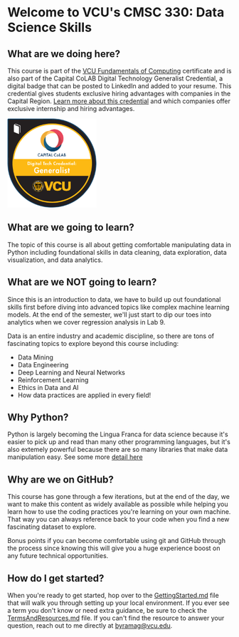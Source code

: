 # Welcome to VCU's CMSC 330: Data Science Skills

## What are we doing here?
This course is part of the [VCU Fundamentals of Computing](https://egr.vcu.edu/departments/computer/academics/undergraduate/cs-fundamentals/) certificate and is also part of the Capital CoLAB Digital Technology Generalist Credential, a digital badge that can be posted to LinkedIn and added to your resume. This credential gives students exclusive hiring advantages with companies in the Capital Region. [Learn more about this credential](https://greaterwashingtonpartnership.com/event/capital-colab-101-session/) and which companies offer exclusive internship and hiring advantages.

<img src="Images/Generalist_Badge_VCU.png" alt="CapitalCoLabBadge" width="200"/>

## What are we going to learn?
The topic of this course is all about getting comfortable manipulating data in Python including foundational skills in data cleaning, data exploration, data visualization, and data analytics. 

## What are we NOT going to learn?
Since this is an introduction to data, we have to build up out foundational skills first before diving into advanced topics like complex machine learning models. At the end of the semester, we'll just start to dip our toes into analytics when we cover regression analysis in Lab 9. 

Data is an entire industry and academic discipline, so there are tons of fascinating topics to explore beyond this course including:
- Data Mining
- Data Engineering
- Deep Learning and Neural Networks
- Reinforcement Learning
- Ethics in Data and AI
- How data practices are applied in every field!


## Why Python?
Python is largely becoming the Lingua Franca for data science because it's easier to pick up and read than many other programming languages, but it's also extemely powerful because there are so many libraries that make data manipulation easy. See some more [detail here](geeksforgeeks.org/python-for-data-science/)


## Why are we on GitHub?
This course has gone through a few iterations, but at the end of the day, we want to make this content as widely available as possible while helping you learn how to use the coding practices you're learning on your own machine. That way you can always reference back to your code when you find a new fascinating dataset to explore.

Bonus points if you can become comfortable using git and GitHub through the process since knowing this will give you a huge experience boost on any future technical opportunities.

## How do I get started?
When you're ready to get started, hop over to the [GettingStarted.md](./GettingStarted.md) file that will walk you through setting up your local environment. If you ever see a term you don't know or need extra guidance, be sure to check the [TermsAndResources.md](./TermsAndResources.md) file. If you can't find the resource to answer your question, reach out to me directly at byramag@vcu.edu.